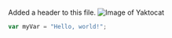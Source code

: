 # 

Added a header to this file. 
![Image of Yaktocat](https://octodex.github.com/images/yaktocat.png)

``` javascript
var myVar = "Hello, world!";
```
